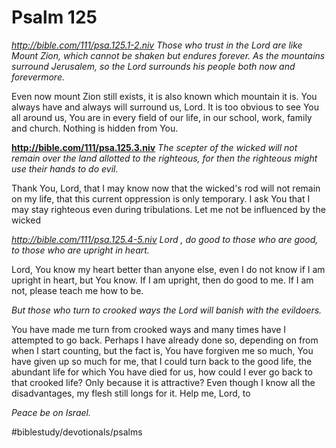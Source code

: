 # Psalm 125
*http://bible.com/111/psa.125.1-2.niv*
*Those who trust in the Lord are like Mount Zion, which cannot be shaken but endures forever. As the mountains surround Jerusalem, so the Lord surrounds his people both now and forevermore.*

Even now mount Zion still exists, it is also known which mountain it is.
You always have and always will surround us, Lord. It is too obvious to see You all around us, You are in every field of our life, in our school, work, family and church. Nothing is hidden from You.

**http://bible.com/111/psa.125.3.niv**
*The scepter of the wicked will not remain over the land allotted to the righteous, for then the righteous might use their hands to do evil.*

Thank You, Lord, that I may know now that the wicked's rod will not remain on my life, that this current oppression is only temporary.
I ask You that I may stay righteous even during tribulations. Let me not be influenced by the wicked

*http://bible.com/111/psa.125.4-5.niv*
*Lord , do good to those who are good, to those who are upright in heart.*

Lord, You know my heart better than anyone else, even I do not know if I am upright in heart, but You know. If I am upright, then do good to me. If I am not, please teach me how to be.

*But those who turn to crooked ways the Lord will banish with the evildoers.*

You have made me turn from crooked ways and many times have I attempted to go back. Perhaps I have already done so, depending on from when I start counting, but the fact is, You have forgiven me so much, You have given up so much for me, that I could turn back to the good life, the abundant life for which You have died for us, how could I ever go back to that crooked life?
Only because it is attractive? Even though I know all the disadvantages, my flesh still longs for it. Help me, Lord, to

*Peace be on Israel.*

#biblestudy/devotionals/psalms